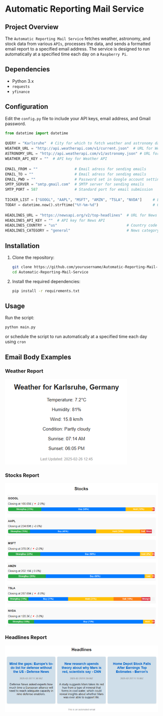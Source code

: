 # Automatic Reporting Mail Service

## Project Overview

The `Automatic Reporting Mail Service` fetches weather, astronomy, and stock data from various `APIs`, processes the data, and sends a formatted email report to a specified email address. The service is designed to run automatically at a specified time each day on a `Raspberry Pi`.

## Dependencies

- Python 3.x
- `requests`
- `yfinance`

## Configuration

Edit the `config.py` file to include your API keys, email address, and Gmail password.

```python
from datetime import datetime

QUERY = "Karlsruhe"  # City for which to fetch weather and astronomy data
WEATHER_URL = "http://api.weatherapi.com/v1/current.json"  # URL for Weather API
ASTRONOMY_URL = "http://api.weatherapi.com/v1/astronomy.json" # URL for Astronomy API
WEATHER_API_KEY = ""  # API key for Weather API

EMAIL_FROM = ""                 # Email adress for sending emails
EMAIL_TO = ""                   # Email adress for sending emails
EMAIL_PWD = ""                  # Password set in Google account settings
SMTP_SERVER = "smtp.gmail.com"  # SMTP server for sending emails
SMTP_PORT = 587                 # Standard port for email submission

TICKER_LIST = ["GOOGL", "AAPL", "MSFT", "AMZN", "TSLA", "NVDA"]     # List of stock tickers to fetch data for
TODAY = datetime.now().strftime("%Y-%m-%d")                         # Get today's date in format "YYYY-MM-DD"

HEADLINES_URL = "https://newsapi.org/v2/top-headlines"  # URL for News API
HEADLINES_API_KEY = ""  # API key for News API
HEADLINES_COUNTRY = "us"                                # Country code to fetch headlines for
HEADLINES_CATEGORY = "general"                          # News category to fetch headlines for 
```

## Installation

1. Clone the repository:
    ```sh
    git clone https://github.com/yourusername/Automatic-Reporting-Mail-Service.git
    cd Automatic-Reporting-Mail-Service
    ```

2. Install the required dependencies:
    ```sh
    pip install -r requirements.txt
    ```

## Usage

Run the script:
```sh
python main.py
```

or schedule the script to run automatically at a specified time each day using `cron`


## Email Body Examples

### Weather Report
![Weather Report](images/weather_report.png)

### Stocks Report
![Stocks Report](images/stocks_report.png)

### Headlines Report
![Headlines Report](images/headlines_report.png)


